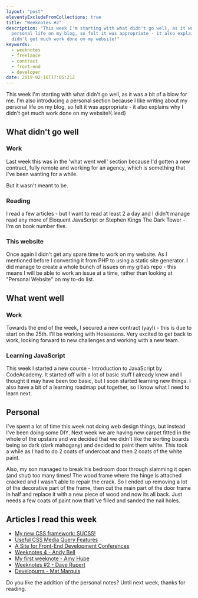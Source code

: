 ```yaml
---
layout: "post"
eleventyExcludeFromCollections: true
title: "Weeknotes #2"
description: "This week I'm starting with what didn't go well, as it was a bit of a blow for me. I'm also introducing a personal section because I like writing about my
  personal life on my blog, so felt it was appropriate - it also explains why I
  didn't get much work done on my website!"
keywords:
  - weeknotes
  - freelance
  - contract
  - front-end
  - developer
date: 2019-02-16T17:05:21Z
---
```

This week I'm starting with what didn't go well, as it was a bit of a blow for me. I'm also introducing a personal section because I like writing about my personal life on my blog, so felt it was appropriate - it also explains why I didn't get much work done on my website!{.lead}

## What didn't go well

### Work
Last week this was in the 'what went well' section because I'd gotten a new contract, fully remote and working for an agency, which is something that I've been wanting for a while.

But it wasn't meant to be.

### Reading
I read a few articles - but I want to read at least 2 a day and I didn't manage read any more of Eloquent JavaScript or Stephen Kings The Dark Tower - I'm on book number five.

### This website
Once again I didn't get any spare time to work on my website. As I mentioned before I converting it from PHP to using a static site generator. I did manage to create a whole bunch of issues on my gitlab repo - this means I will be able to work an issue at a time, rather than looking at "Personal Website" on my to-do list.


## What went well

### Work
Towards the end of the week, I secured a new contract (yay!) - this is due to start on the 25th. I'll be working with Hoseasons. Very excited to get back to work, looking forward to new challenges and working with a new team.

### Learning JavaScript
This week I started a new course - Introduction to JavaScript by CodeAcademy. It started off with a lot of basic stuff I already knew and I thought it may have been too basic, but I soon started learning new things. I also have a bit of a learning roadmap put together, so I know what I need to learn next.


## Personal
I've spent a lot of time this week not doing web design things, but instead I've been doing some DIY. Next week we are having new carpet fitted in the whole of the upstairs and we decided that we didn't like the skirting boards being so dark (dark mahogany) and decided to paint them white. This took a while as I had to do 2 coats of undercoat and then 2 coats of the white paint.

Also, my son managed to break his bedroom door through slamming it open (and shut) too many times! The wood frame where the hinge is attached cracked and I wasn't able to repair the crack. So I ended up removing a lot of the decorative part of the frame, then cut the main part of the door frame in half and replace it with a new piece of wood and now its all back. Just needs a few coats of paint now thatI've filled and sanded the nail holes.


## Articles I read this week
- [My new CSS framework: SUCSS!](https://rosswintle.uk/2019/01/my-new-css-framework-sucss/ "My new CSS framework: SUCSS!")
- [Useful CSS Media Query Features](https://dev.to/ananyaneogi/useful-css-media-query-features-o7f "Useful CSS Media Query Features")
- [A Site for Front-End Development Conferences](https://css-tricks.com/a-site-for-front-end-development-conferences-built-with-11ty-on-netlify/ "A Site for Front-End Development Conferences")
- [Weeknotes 4 - Andy Bell](https://archive.hankchizljaw.com/wrote/week-notes-4/ "Weeknotes 4 - Andy Bell")
- [My first weeknote - Amy Hupe](https://amyhupe.co.uk/weeknotes/weeknote-1/ "My first weeknote - Amy Hupe")
- [Weeknotes #2 - Dave Rupert](https://daverupert.com/2019/02/weeknotes-2/ "Weeknotes #2 - Dave Rupert")
- [Developurrs - Mat Marquis](https://developur.rs/posts/mat-marquis/ "Developurrs - Mat Marquis")


Do you like the addition of the personal notes? Until next week, thanks for reading.
